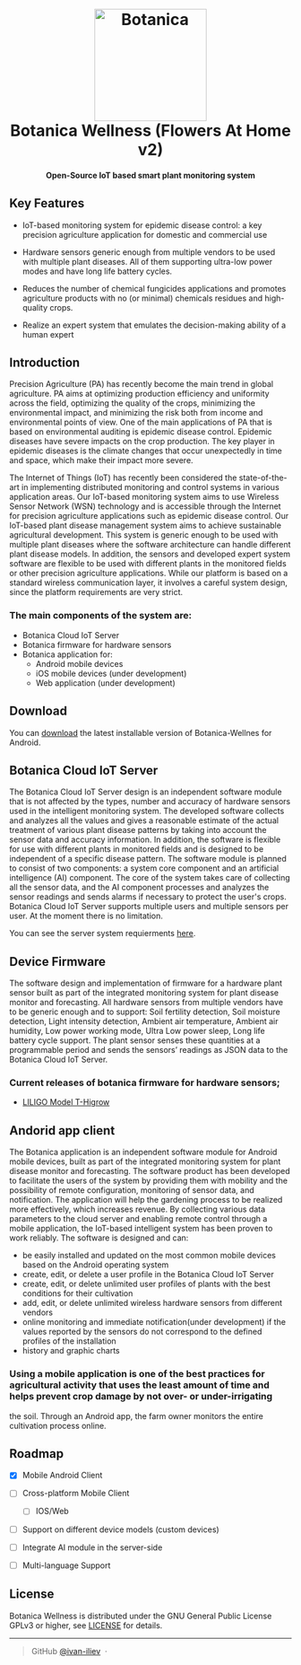 
<h1 align="center">
  <br>
 <img src="https://www.botanica-wellness.com/pics/logo/logo_svg.svg" alt="Botanica" width="200">
  <br>
    Botanica Wellness (Flowers At Home v2)
  <br>
</h1>

<h4 align="center">Open-Source IoT based smart plant monitoring system</h4>


## Key Features

* IoT-based monitoring system for epidemic disease control: a key precision agriculture application for domestic and commercial use
  
* Hardware sensors generic enough from multiple vendors to be used with multiple plant diseases. All of them supporting ultra-low power modes and have long life battery cycles.

  
* Reduces the number of chemical fungicides applications and promotes agriculture products with no (or minimal) chemicals residues and high-quality crops.

  
* Realize an expert system that emulates the decision-making ability of a human expert

## Introduction

Precision Agriculture (PA) has recently become the main trend in global agriculture. PA aims at optimizing production efficiency and uniformity across the field, optimizing the quality of the crops, minimizing the environmental impact, and minimizing the risk both from income and environmental points of view. One of the main applications of PA that is based on environmental auditing is epidemic disease control. Epidemic diseases have severe impacts on the crop production. The key player in epidemic diseases is the climate changes that occur unexpectedly in time and space, which make their impact more severe.

The Internet of Things (IoT) has recently been considered the state-of-the-art in implementing distributed monitoring and control systems in various application areas. Our IoT-based monitoring system aims to use Wireless Sensor Network (WSN) technology and is accessible through the Internet for precision agriculture applications such as epidemic disease control. Our IoT-based plant disease management system aims to achieve sustainable agricultural development. This system is generic enough to be used with multiple plant diseases where the software architecture can handle different plant disease models. In addition, the sensors and developed expert system software are flexible to be used with different plants in the monitored fields or other precision agriculture applications. While our platform is based on a standard wireless communication layer, it involves a careful system design, since the platform requirements are very strict.

### The main components of the system are: 
* Botanica Cloud IoT Server
* Botanica firmware for hardware sensors
* Botanica application for:  
  * Android mobile devices
  * iOS mobile devices (under development)
  * Web application (under development)



## Download

You can [download](https://github.com/amitmerchant1990/electron-markdownify/releases/tag/v1.2.0) the latest installable version of Botanica-Wellnes for Android.

## Botanica Cloud IoT Server

The Botanica Cloud IoT Server design is an independent software module that is not affected by the types, number and accuracy of hardware sensors used in the intelligent monitoring system. The developed software collects and analyzes all the values and gives a reasonable estimate of the actual treatment of various plant disease patterns by taking into account the sensor data and accuracy information. In addition, the software is flexible for use with different plants in monitored fields and is designed to be independent of a specific disease pattern. The software module is planned to consist of two components: a system core component and an artificial intelligence (AI) component. The core of the system takes care of collecting all the sensor data, and the AI component processes and analyzes the sensor readings and sends alarms if necessary to protect the user's crops. Botanica Cloud IoT Server supports multiple users and multiple sensors per user. At the moment there is no limitation.

You can see the server system requierments [here](https://github.com/ivan-iliev/Flowers-At-Home-2.0/blob/main/botanica-core-server/SERVER.md).



## Device Firmware

The software design and implementation of firmware for a hardware plant sensor built as part of the integrated monitoring system for plant disease monitor and forecasting. All hardware sensors from multiple vendors have to be generic enough and to support: Soil fertility detection, Soil moisture detection, Light intensity detection, Ambient air temperature, Ambient air humidity, Low power working mode, Ultra Low power sleep, Long life battery cycle support. The plant sensor senses these quantities at a programmable period and sends the sensors’ readings as JSON data to the Botanica Cloud IoT Server.

### Current releases of botanica firmware for hardware sensors;
* [LILIGO Model T-Higrow](https://www.lilygo.cc/en-bg/products/t-higrow)


## Andorid app client

The Botanica application is an independent software module for Android mobile devices, built as part of the integrated monitoring system for plant disease monitor and forecasting. The software product has been developed to facilitate the users of the system by providing them with mobility and the possibility of remote configuration, monitoring of sensor data, and notification. The application will help the gardening process to be realized more effectively, which increases revenue. By collecting various data parameters to the cloud server and enabling remote control through a mobile application, the IoT-based intelligent system has been proven to work reliably. The software is designed and can:
* be easily installed and updated on the most common mobile devices based on the Android operating system
* create, edit, or delete a user profile in the Botanica Cloud IoT Server 
* create, edit, or delete unlimited user profiles of plants with the best conditions for their cultivation
* add, edit, or delete unlimited wireless hardware sensors from different vendors
* online monitoring and immediate notification(under development) if the values reported by the sensors do not correspond to the defined profiles of the installation
* history and graphic charts

### Using a mobile application is one of the best practices for agricultural activity that uses the least amount of time and helps prevent crop damage by not over- or under-irrigating
the soil. Through an Android app, the farm owner monitors the entire cultivation process online.

## Roadmap

- [x] Mobile Android Client
- [ ] Cross-platform Mobile Client
    - [ ] IOS/Web  
- [ ] Support on different device models (custom devices)
- [ ] Integrate AI module in the server-side
- [ ] Multi-language Support 


## License

 Botanica Wellness is distributed under the GNU General Public License GPLv3 or higher, see [LICENSE](https://www.gnu.org/licenses/gpl-3.0.en.html) for details.

---

> GitHub [@ivan-iliev](https://github.com/ivan-iliev) &nbsp;&middot;&nbsp;


